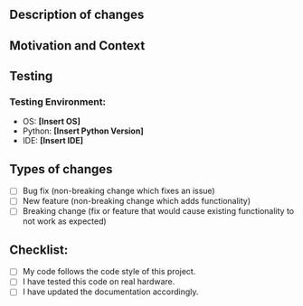 ## Description of changes


## Motivation and Context


## Testing


### Testing Environment:
- OS: **[Insert OS]**
- Python: **[Insert Python Version]**
- IDE: **[Insert IDE]**

## Types of changes
<!--- What types of changes does your code introduce? Put an `x` in all the boxes that apply: -->
- [ ] Bug fix (non-breaking change which fixes an issue)
- [ ] New feature (non-breaking change which adds functionality)
- [ ] Breaking change (fix or feature that would cause existing functionality to not work as expected)

## Checklist:
<!--- Go over all the following points, and put an `x` in all the boxes that apply. -->
- [ ] My code follows the code style of this project.
- [ ] I have tested this code on real hardware.
- [ ] I have updated the documentation accordingly.
